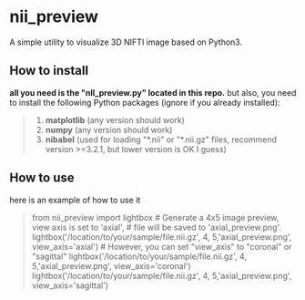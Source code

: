 # nii_preview
A simple utility to visualize 3D NIFTI image based on Python3.

## How to install
**all you need is the "nll_preview.py" located in this repo.**
but also, you need to install the following Python packages (ignore if you already installed):
> 1) **matplotlib** (any version should work)
> 2) **numpy** (any version should work)
> 3) **nibabel** (used for loading "\*.nii" or "\*.nii.gz" files, recommend version >=3.2.1, but lower version is OK I guess)

## How to use
here is an example of how to use it

> from nii_preview import lightbox
> \# Generate a 4x5 image preview, view axis is set to 'axial', 
> \# file will be saved to 'axial_preview.png'.
> lightbox('/location/to/your/sample/file.nii.gz', 4, 5,'axial_preview.png', view_axis='axial')
> \# However, you can set "view_axis" to "coronal" or "sagittal" 
> lightbox('/location/to/your/sample/file.nii.gz', 4, 5,'axial_preview.png', view_axis='coronal')
> lightbox('/location/to/your/sample/file.nii.gz', 4, 5,'axial_preview.png', view_axis='sagittal')
